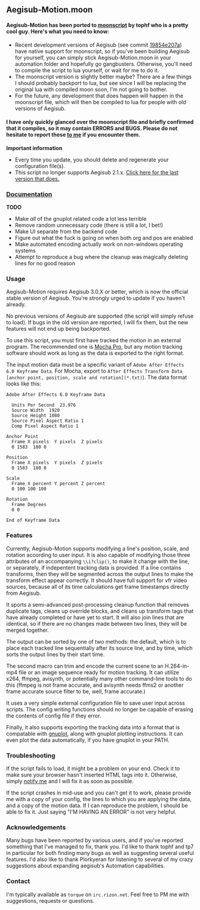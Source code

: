 ## Aegisub-Motion.moon ##

#### Aegisub-Motion has been ported to [moonscript][moonscript] by tophf who is a pretty cool guy.  Here's what you need to know: ###
- Recent development versions of Aegisub (see commit [19854e207a][moonscriptcommit]) have native support for moonscript, so if you've been building Aegisub for yourself, you can simply stick Aegisub-Motion.moon in your automation folder and hopefully go gangbusters. Otherwise, you'll need to compile the script to lua yourself, or wait for me to do it.
- The moonscript version is slightly better maybe? There are a few things I should probably backport to lua, but see since I will be replacing the original lua with compiled moon soon, I'm not going to bother.
- For the future, any development that does happen will happen in the moonscript file, which will then be compiled to lua for people with old versions of Aegisub.

#### I have only quickly glanced over the moonscript file and briefly confirmed that it compiles, so it may contain ERRORS and BUGS. Please do not hesitate to report these [to me](#contact) if you encounter them.

**Important information**
- Every time you update, you should delete and regenerate your configuration file(s).
- This script no longer supports Aegisub 2.1.x. [Click here for the last version that does.][oldver]

### [Documentation][docu] ###

**TODO**
- Make _all_ of the gnuplot related code a lot less terrible
- Remove random unnecessary code (there is still a lot, I bet!)
- Make UI separate from the backend code
- Figure out what the fuck is going on when both org and pos are enabled
- Make automated encoding actually work on non-windows operating systems
- Attempt to reproduce a bug where the cleanup was magically deleting lines for no good reason

### Usage ###

Aegisub-Motion requires Aegisub 3.0.X or better, which is now the official stable version of Aegisub. You're strongly urged to update if you haven't already.

No previous versions of Aegisub are supported (the script will simply refuse to load). If bugs in the old version are reported, I will fix them, but the new features will not end up being backported.

To use this script, you must first have tracked the motion in an external program. The recommended one is [Mocha Pro][mocha], but any motion tracking software should work as long as the data is exported to the right format.

The input motion data must be a specific variant of `Adobe After Effects 6.0 Keyframe Data`. For Mocha, export to `After Effects Transform Data [anchor point, position, scale and rotation](*.txt)`). The data format looks like this:

    Adobe After Effects 6.0 Keyframe Data

      Units Per Second  23.976
      Source Width  1920
      Source Height 1080
      Source Pixel Aspect Ratio 1
      Comp Pixel Aspect Ratio 1

    Anchor Point
      Frame X pixels  Y pixels  Z pixels
      0 1583  180 0

    Position
      Frame X pixels  Y pixels  Z pixels
      0 1583  180 0

    Scale
      Frame X percent Y percent Z percent
      0 100 100 100

    Rotation
      Frame Degrees
      0 0

    End of Keyframe Data

### Features ###

Currently, Aegisub-Motion supports modifying a line's position, scale, and rotation according to user input. It is also capable of modifying those three attributes of an accompanying `\\i?clip()`, to make it change with the line, or separately, if indepentent tracking data is provided. If a line contains transforms, then they will be segmented across the output lines to make the transform effect appear correctly. It should have full support for vfr video sources, because all of its time calculations get frame timestamps directly from Aegisub.

It sports a semi-advanced post-processing cleanup function that removes duplicate tags, cleans up override blocks, and cleans up transform tags that have already completed or have yet to start. It will also join lines that are identical, so if there are no changes made between two lines, they will be merged together.

The output can be sorted by one of two methods: the default, which is to place each tracked line sequentially after its source line, and by time, which sorts the output lines by their start time.

The second macro can trim and encode the current scene to an H.264-in-mp4 file or an image sequence ready for motion tracking. It can utilize x264, ffmpeg, avisynth, or potentially many other command-line tools to do this (ffmpeg is not frame accurate, and avisynth needs ffms2 or another frame accurate source filter to be, well, frame accurate.)

It uses a very simple external configuration file to save user input across scripts. The config writing functions should no longer be capable of erasing the contents of config file if they error.

Finally, it also supports exporting the tracking data into a format that is compatable with [gnuplot][gnuplot], along with gnuplot plotting instructions. It can even plot the data automatically, if you have gnuplot in your PATH.

### Troubleshooting ###

If the script fails to load, it might be a problem on your end. Check it to make sure your browser hasn't inserted HTML tags into it. Otherwise, simply [notify me](#contact) and I will fix it as soon as possible.

If the script crashes in mid-use and you can't get it to work, please provide me with a copy of your config, the lines to which you are applying the data, and a copy of the motion data. If I can reproduce the problem, I should be able to fix it. Just saying "I'M HAVING AN ERROR" is not very helpful.

### Acknowledgements ###

Many bugs have been reported by various users, and if you've reported something that I've managed to fix, thank you. I'd like to thank tophf and tp7 in particular for both finding many bugs as well as suggesting several useful features. I'd also like to thank Plorkyeran for listening to several of my crazy suggestions about expanding aegisub's Automation capabilities.

### Contact ###

I'm typically available as `torque` on `irc.rizon.net`. Feel free to PM me with suggestions, requests or questions.

[moonscript]: http://moonscript.org/
[moonscriptcommit]: https://github.com/Aegisub/Aegisub/commit/19854e207a2f8f703f73791a0a0f887a4a6cd964
[oldver]: https://github.com/torque/Aegisub-Motion/tree/legacy
[docu]: https://github.com/torque/Aegisub-Motion/wiki
[aegplork]: http://plorkyeran.com/aegisub/
[mocha]: http://www.imagineersystems.com/
[gnuplot]: http://www.gnuplot.info/